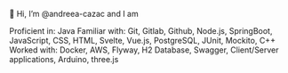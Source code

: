 👋 Hi, I’m @andreea-cazac and I am
  
Proficient in: Java
Familiar with: Git, Gitlab, Github, Node.js, SpringBoot, JavaScript, CSS, HTML, Svelte, Vue.js, PostgreSQL, JUnit, Mockito, C++
Worked with: Docker, AWS, Flyway, H2 Database, Swagger, Client/Server applications, Arduino, three.js

<!---
andreea-cazac/andreea-cazac is a ✨ special ✨ repository because its `README.md` (this file) appears on your GitHub profile.
You can click the Preview link to take a look at your changes.
--->
